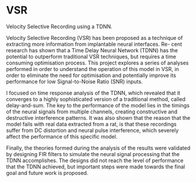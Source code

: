 # VSR
Velocity Selective Recording using a TDNN.

Velocity Selective Recording (VSR) has been proposed as a technique of extracting more information from implantable neural interfaces. Re- cent research has shown that a Time Delay Neural Network (TDNN) has the potential to outperform traditional VSR techniques, but requires a time consuming optimisation process. This project explores a series of analyses performed in order to understand the operation of this model in VSR, in order to eliminate the need for optimisation and potentially improve its performance for low Signal-to-Noise Ratio (SNR) inputs.

I focused on time response analysis of the TDNN, which revealed that it converges to a highly sophisticated version of a traditional method, called delay-and-sum. The key to the performance of the model lies in the timings of the neural signals from multiple channels, creating constructive and destructive interference patterns. It was also shown that the reason that the model fails with real data extracted from a rat, is that these recordings suffer from DC distortion and neural pulse interference, which severely affect the performance of this specific model.

Finally, the theories formed during the analysis of the results were validated by designing FIR filters to simulate the neural signal processing that the TDNN accomplishes. The designs did not reach the level of performance that the TDNN achieved, but important steps were made towards the final goal and future work is proposed.
